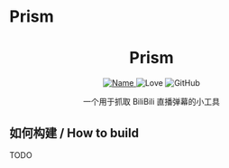 # Prism

<div align="center">
    <h1>
        Prism
    </h1>
    <a href="https://github.com/project-maine/">
        <img alt="Name" src="https://img.shields.io/badge/project-prism-green?style=for-the-badge&logo=github">
    </a>
    <img alt="Love" src="https://img.shields.io/badge/code%20with-love%E2%99%A5%EF%B8%8F-CC0066?style=for-the-badge">
    <img alt="GitHub" src="https://img.shields.io/github/license/Dengzixu/prism?style=for-the-badge">
    <p>一个用于抓取 BiliBili 直播弹幕的小工具</p>
</div>

## 如何构建 / How to build

TODO